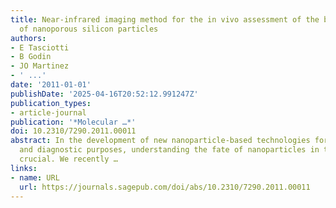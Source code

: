 ```yaml
---
title: Near-infrared imaging method for the in vivo assessment of the biodistribution
  of nanoporous silicon particles
authors:
- E Tasciotti
- B Godin
- JO Martinez
- ' ...'
date: '2011-01-01'
publishDate: '2025-04-16T20:52:12.991247Z'
publication_types:
- article-journal
publication: '*Molecular …*'
doi: 10.2310/7290.2011.00011
abstract: In the development of new nanoparticle-based technologies for therapeutic
  and diagnostic purposes, understanding the fate of nanoparticles in the body is
  crucial. We recently …
links:
- name: URL
  url: https://journals.sagepub.com/doi/abs/10.2310/7290.2011.00011
---
```

